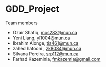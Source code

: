 # GDD_Project

Team members
  - Ozair Shafiq, mos283@mun.ca
  - Yeni Liang, yl1004@mun.ca
  - Ibrahim Alonge, tia461@mun.ca
  - zahed hatooni , zk8084@mun.ca
  - Silvana Pereira, srp112@mun.ca
  - Farhad Kazeminia, 	fmkazemia@gmail.com
